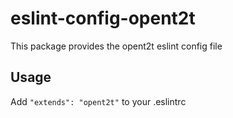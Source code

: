 # eslint-config-opent2t

This package provides the opent2t eslint config file

## Usage

Add `"extends": "opent2t"` to your .eslintrc